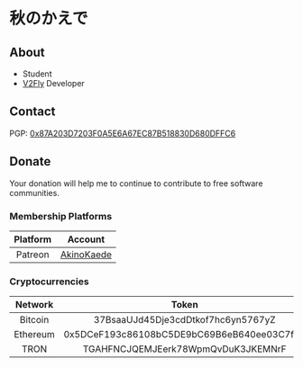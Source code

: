 # 秋のかえで

## About

- Student
- [V2Fly](https://github.com/v2fly) Developer

## Contact

PGP: [0x87A203D7203F0A5E6A67EC87B518830D680DFFC6](https://keys.openpgp.org/vks/v1/by-fingerprint/87A203D7203F0A5E6A67EC87B518830D680DFFC6)

## Donate

Your donation will help me to continue to contribute to free software communities.

### Membership Platforms

| Platform |                     Account                      |
| :------: | :----------------------------------------------: |
| Patreon  | [AkinoKaede](https://www.patreon.com/AkinoKaede) |

### Cryptocurrencies

| Network  |                   Token                    |
| :------: | :----------------------------------------: |
| Bitcoin  |     37BsaaUJd45Dje3cdDtkof7hc6yn5767yZ     |
| Ethereum | 0x5DCeF193c86108bC5DE9bC69B6eB640ee03C7f55 |
|   TRON   |     TGAHFNCJQEMJEerk78WpmQvDuK3JKEMNrF     |
